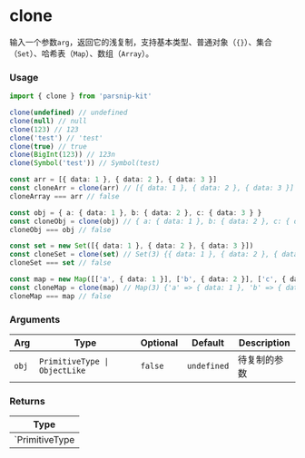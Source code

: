 # clone
      
输入一个参数`arg`，返回它的浅复制，支持基本类型、普通对象（`{}`）、集合（`Set`）、哈希表（`Map`）、数组（`Array`）。

### Usage

```ts
import { clone } from 'parsnip-kit'

clone(undefined) // undefined
clone(null) // null
clone(123) // 123
clone('test') // 'test'
clone(true) // true
clone(BigInt(123)) // 123n
clone(Symbol('test')) // Symbol(test)

const arr = [{ data: 1 }, { data: 2 }, { data: 3 }]
const cloneArr = clone(arr) // [{ data: 1 }, { data: 2 }, { data: 3 }]
cloneArray === arr // false

const obj = { a: { data: 1 }, b: { data: 2 }, c: { data: 3 } }
const cloneObj = clone(obj) // { a: { data: 1 }, b: { data: 2 }, c: { data: 3 } }
cloneObj === obj // false

const set = new Set([{ data: 1 }, { data: 2 }, { data: 3 }])
const cloneSet = clone(set) // Set(3) {{ data: 1 }, { data: 2 }, { data: 3 }}
cloneSet === set // false

const map = new Map([['a', { data: 1 }], ['b', { data: 2 }], ['c', { data: 3 }]])
const cloneMap = clone(map) // Map(3) {'a' => { data: 1 }, 'b' => { data: 2 }, 'c' => { data: 3 }}
cloneMap === map // false
```

      
### Arguments
      
| Arg | Type | Optional | Default | Description |
| --- | --- | --- | --- | --- |
| `obj` | `PrimitiveType \| ObjectLike` | `false` | `undefined` | 待复制的参数  |
      
### Returns

| Type |
| ---  |
| `PrimitiveType | ObjectLike`  |